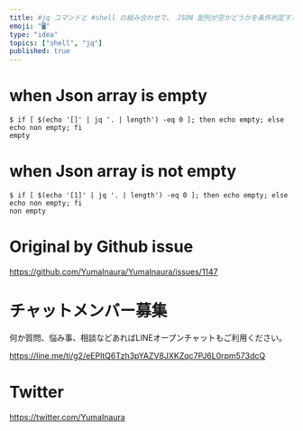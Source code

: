 ```yaml
---
title: #jq コマンドと #shell の組み合わせで、 JSON 配列が空かどうかを条件判定する例
emoji: "🖥"
type: "idea"
topics: ["shell", "jq"]
published: true
---
```


# when Json array  is empty

```
$ if [ $(echo '[]' | jq '. | length') -eq 0 ]; then echo empty; else echo non empty; fi
empty
```
# when Json array  is not empty

```
$ if [ $(echo '[1]' | jq '. | length') -eq 0 ]; then echo empty; else echo non empty; fi
non empty
```


# Original by Github issue

https://github.com/YumaInaura/YumaInaura/issues/1147








<!-- Update From Qiita API -->

# チャットメンバー募集


何か質問、悩み事、相談などあればLINEオープンチャットもご利用ください。

https://line.me/ti/g2/eEPltQ6Tzh3pYAZV8JXKZqc7PJ6L0rpm573dcQ





# Twitter


https://twitter.com/YumaInaura


<!-- Update From Qiita API -->


